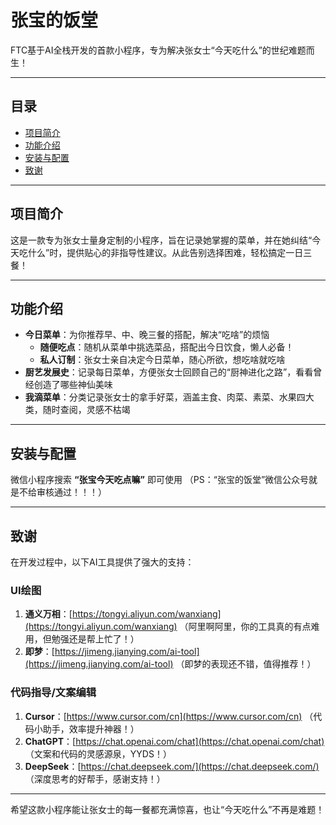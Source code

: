 # 张宝的饭堂

FTC基于AI全栈开发的首款小程序，专为解决张女士“今天吃什么”的世纪难题而生！

---

## 目录

- [项目简介](#项目简介)
- [功能介绍](#功能介绍)
- [安装与配置](#安装与配置)
- [致谢](#致谢)

---

## 项目简介

这是一款专为张女士量身定制的小程序，旨在记录她掌握的菜单，并在她纠结“今天吃什么”时，提供贴心的非指导性建议。从此告别选择困难，轻松搞定一日三餐！

---

## 功能介绍

- **今日菜单**：为你推荐早、中、晚三餐的搭配，解决“吃啥”的烦恼
    - **随便吃点**：随机从菜单中挑选菜品，搭配出今日饮食，懒人必备！
    - **私人订制**：张女士亲自决定今日菜单，随心所欲，想吃啥就吃啥
- **厨艺发展史**：记录每日菜单，方便张女士回顾自己的“厨神进化之路”，看看曾经创造了哪些神仙美味
- **我滴菜单**：分类记录张女士的拿手好菜，涵盖主食、肉菜、素菜、水果四大类，随时查阅，灵感不枯竭

---

## 安装与配置

微信小程序搜索 **“张宝今天吃点嘛”** 即可使用
（PS：“张宝的饭堂”微信公众号就是不给审核通过！！！）

---

## 致谢

在开发过程中，以下AI工具提供了强大的支持：

### UI绘图

1. **通义万相**：[https://tongyi.aliyun.com/wanxiang](https://tongyi.aliyun.com/wanxiang)
   （阿里啊阿里，你的工具真的有点难用，但勉强还是帮上忙了！）
2. **即梦**：[https://jimeng.jianying.com/ai-tool](https://jimeng.jianying.com/ai-tool)
   （即梦的表现还不错，值得推荐！）

### 代码指导/文案编辑

1. **Cursor**：[https://www.cursor.com/cn](https://www.cursor.com/cn)
   （代码小助手，效率提升神器！）
2. **ChatGPT**：[https://chat.openai.com/chat](https://chat.openai.com/chat)
   （文案和代码的灵感源泉，YYDS！）
3. **DeepSeek**：[https://chat.deepseek.com/](https://chat.deepseek.com/)
   （深度思考的好帮手，感谢支持！）

---

希望这款小程序能让张女士的每一餐都充满惊喜，也让“今天吃什么”不再是难题！